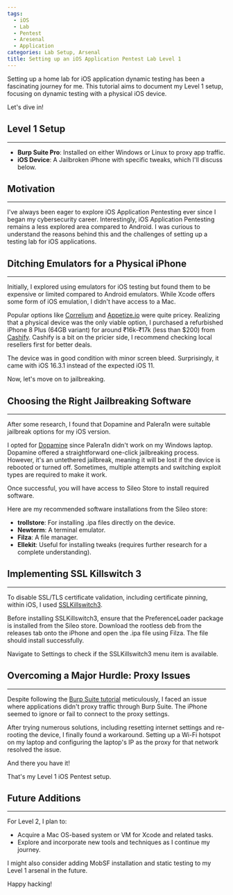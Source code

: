 ```yaml
---
tags:
  - iOS
  - Lab
  - Pentest
  - Aresenal
  - Application
categories: Lab Setup, Arsenal
title: Setting up an iOS Application Pentest Lab Level 1
---
```



Setting up a home lab for iOS application dynamic testing has been a fascinating journey for me. This tutorial aims to document my Level 1 setup, focusing on dynamic testing with a physical iOS device. 

Let's dive in!

## Level 1 Setup
---
- **Burp Suite Pro**: Installed on either Windows or Linux to proxy app traffic.
- **iOS Device**: A Jailbroken iPhone with specific tweaks, which I'll discuss below.

## Motivation
---
I've always been eager to explore iOS Application Pentesting ever since I began my cybersecurity career. Interestingly, iOS Application Pentesting remains a less explored area compared to Android. I was curious to understand the reasons behind this and the challenges of setting up a testing lab for iOS applications.

## Ditching Emulators for a Physical iPhone
---
Initially, I explored using emulators for iOS testing but found them to be expensive or limited compared to Android emulators. While Xcode offers some form of iOS emulation, I didn't have access to a Mac.

Popular options like [Correlium](https://www.corellium.com/) and [Appetize.io](https://appetize.io/) were quite pricey. Realizing that a physical device was the only viable option, I purchased a refurbished iPhone 8 Plus (64GB variant) for around ₹16k-₹17k (less than $200) from [Cashify](https://www.cashify.in/). Cashify is a bit on the pricier side, I recommend checking local resellers first for better deals.

The device was in good condition with minor screen bleed. Surprisingly, it came with iOS 16.3.1 instead of the expected iOS 11. 

Now, let's move on to jailbreaking.

## Choosing the Right Jailbreaking Software
---
After some research, I found that Dopamine and Palera1n were suitable jailbreak options for my iOS version.

I opted for [Dopamine](https://github.com/opa334/Dopamine) since Palera1n didn't work on my Windows laptop. Dopamine offered a straightforward one-click jailbreaking process. However, it's an untethered jailbreak, meaning it will be lost if the device is rebooted or turned off. Sometimes, multiple attempts and switching exploit types are required to make it work.

Once successful, you will have access to Sileo Store to install required software.

Here are my recommended software installations from the Sileo store:

- **trollstore**: For installing .ipa files directly on the device.
- **Newterm**: A terminal emulator.
- **Filza**: A file manager.
- **Ellekit**: Useful for installing tweaks (requires further research for a complete understanding).

## Implementing SSL Killswitch 3
---
To disable SSL/TLS certificate validation, including certificate pinning, within iOS, I used [SSLKillswitch3](https://github.com/NyaMisty/ssl-kill-switch3).

Before installing SSLKillswitch3, ensure that the PreferenceLoader package is installed from the Sileo store. Download the rootless deb from the releases tab onto the iPhone and open the .ipa file using Filza. The file should install successfully.

Navigate to Settings to check if the SSLKillswitch3 menu item is available.

## Overcoming a Major Hurdle: Proxy Issues
---
Despite following the [Burp Suite tutorial](https://portswigger.net/burp/documentation/desktop/mobile/config-ios-device) meticulously, I faced an issue where applications didn't proxy traffic through Burp Suite. The iPhone seemed to ignore or fail to connect to the proxy settings.

After trying numerous solutions, including resetting internet settings and re-rooting the device, I finally found a workaround. Setting up a Wi-Fi hotspot on my laptop and configuring the laptop's IP as the proxy for that network resolved the issue.

And there you have it! 

That's my Level 1 iOS Pentest setup.

## Future Additions
---
For Level 2, I plan to:

- Acquire a Mac OS-based system or VM for Xcode and related tasks.
- Explore and incorporate new tools and techniques as I continue my journey.

I might also consider adding MobSF installation and static testing to my Level 1 arsenal in the future. 

Happy hacking!